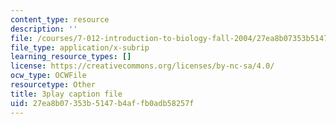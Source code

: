 ```yaml
---
content_type: resource
description: ''
file: /courses/7-012-introduction-to-biology-fall-2004/27ea8b07353b5147b4affb0adb58257f_R6AtInDjsrM.vtt
file_type: application/x-subrip
learning_resource_types: []
license: https://creativecommons.org/licenses/by-nc-sa/4.0/
ocw_type: OCWFile
resourcetype: Other
title: 3play caption file
uid: 27ea8b07-353b-5147-b4af-fb0adb58257f
---
```

